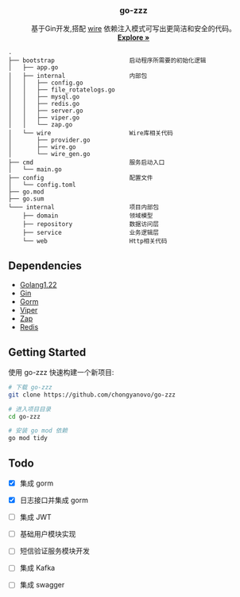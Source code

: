 <div align="center">
  <h3 align="center">go-zzz</h3>

  <p align="center">
    基于Gin开发,搭配 <a href="https://github.com/google/wire">wire</a> 依赖注入模式可写出更简洁和安全的代码。
    <br />
    <a href="https://github.com/chongyanovo/go-zzz"><strong>Explore »</strong></a>
    <br />
  </p>
</div>

```text
.
├── bootstrap                     启动程序所需要的初始化逻辑
│   ├── app.go
│   ├── internal                  内部包
│   │   ├── config.go
│   │   ├── file_rotatelogs.go
│   │   ├── mysql.go
│   │   ├── redis.go
│   │   ├── server.go
│   │   ├── viper.go
│   │   └── zap.go
│   └── wire                      Wire库相关代码
│       ├── provider.go
│       ├── wire.go
│       └── wire_gen.go
├── cmd                           服务启动入口
│   └── main.go
├── config                        配置文件
│   └── config.toml
├── go.mod
├── go.sum
└─── internal                     项目内部包
    ├── domain                    领域模型
    ├── repository                数据访问层
    ├── service                   业务逻辑层
    └── web                       Http相关代码
```


## Dependencies
- [Golang1.22](https://github.com/golang/go)
- [Gin](https://github.com/gin-gonic/gin)
- [Gorm](https://github.com/jinzhu/gorm)
- [Viper](https://github.com/spf13/viper)
- [Zap](https://github.com/uber-go/zap)
- [Redis](https://github.com/go-redis/redis)

## Getting Started
使用 go-zzz 快速构建一个新项目:
```bash
# 下载 go-zzz
git clone https://github.com/chongyanovo/go-zzz

# 进入项目目录
cd go-zzz

# 安装 go mod 依赖
go mod tidy
```

## Todo
- [x] 集成 gorm
- [x] 日志接口并集成 gorm
- [ ] 集成 JWT
- [ ] 基础用户模块实现
- [ ] 短信验证服务模块开发
- [ ] 集成 Kafka
- [ ] 集成 swagger


